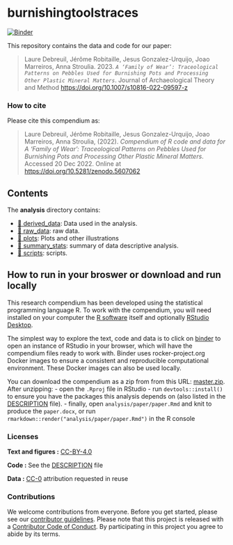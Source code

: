 
<!-- README.md is generated from README.Rmd. Please edit that file -->

# burnishingtoolstraces

[![Binder](https://mybinder.org/badge_logo.svg)](https://mybinder.org/v2/gh/jmmarreiros/burnishingtoolstraces/master?urlpath=rstudio)

This repository contains the data and code for our paper:

> Laure Debreuil, Jérôme Robitaille, Jesus Gonzalez-Urquijo, Joao
> Marreiros, Anna Stroulia. 2023.
> *`A ‘Family of Wear’: Traceological Patterns on Pebbles Used for Burnishing Pots and Processing Other Plastic Mineral Matters`*.
> Journal of Archaeological Theory and Method
> <https://doi.org/10.1007/s10816-022-09597-z>

### How to cite

Please cite this compendium as:

> Laure Debreuil, Jérôme Robitaille, Jesus Gonzalez-Urquijo, Joao
> Marreiros, Anna Stroulia, (2022). *Compendium of R code and data for A
> ‘Family of Wear’: Traceological Patterns on Pebbles Used for
> Burnishing Pots and Processing Other Plastic Mineral Matters*.
> Accessed 20 Dec 2022. Online at
> <https://doi.org/10.5281/zenodo.5607062>

## Contents

The **analysis** directory contains:

- [:file_folder: derived_data](/analysis/derived_data): Data used in the
  analysis.
- [:file_folder: raw_data](/analysis/raw_data): raw data.
- [:file_folder: plots](/analysis/plots): Plots and other illustrations
- [:file_folder: summary_stats](/analysis/summary_stats): summary of
  data descriptive analysis.
- [:file_folder: scripts](/analysis/scripts): scripts.

## How to run in your broswer or download and run locally

This research compendium has been developed using the statistical
programming language R. To work with the compendium, you will need
installed on your computer the [R
software](https://cloud.r-project.org/) itself and optionally [RStudio
Desktop](https://rstudio.com/products/rstudio/download/).

The simplest way to explore the text, code and data is to click on
[binder](https://mybinder.org/v2/gh/jmmarreiros/burnishingtoolstraces/master?urlpath=rstudio)
to open an instance of RStudio in your browser, which will have the
compendium files ready to work with. Binder uses rocker-project.org
Docker images to ensure a consistent and reproducible computational
environment. These Docker images can also be used locally.

You can download the compendium as a zip from from this URL:
[master.zip](/archive/master.zip). After unzipping: - open the `.Rproj`
file in RStudio - run `devtools::install()` to ensure you have the
packages this analysis depends on (also listed in the
[DESCRIPTION](/DESCRIPTION) file). - finally, open
`analysis/paper/paper.Rmd` and knit to produce the `paper.docx`, or run
`rmarkdown::render("analysis/paper/paper.Rmd")` in the R console

### Licenses

**Text and figures :**
[CC-BY-4.0](http://creativecommons.org/licenses/by/4.0/)

**Code :** See the [DESCRIPTION](DESCRIPTION) file

**Data :** [CC-0](http://creativecommons.org/publicdomain/zero/1.0/)
attribution requested in reuse

### Contributions

We welcome contributions from everyone. Before you get started, please
see our [contributor guidelines](CONTRIBUTING.md). Please note that this
project is released with a [Contributor Code of Conduct](CONDUCT.md). By
participating in this project you agree to abide by its terms.

